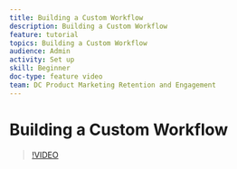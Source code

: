 ```yaml
---
title: Building a Custom Workflow
description: Building a Custom Workflow
feature: tutorial
topics: Building a Custom Workflow
audience: Admin
activity: Set up
skill: Beginner
doc-type: feature video
team: DC Product Marketing Retention and Engagement
---
```


# Building a Custom Workflow

>[!VIDEO](https://video.tv.adobe.com/v/33656?hidetitle=true)